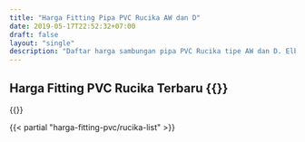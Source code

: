 ```yaml
---
title: "Harga Fitting Pipa PVC Rucika AW dan D"
date: 2019-05-17T22:52:32+07:00
draft: false
layout: "single"
description: "Daftar harga sambungan pipa PVC Rucika tipe AW dan D. Elbow/knee, tee, socket, tee y, sock drat, dan lain-lain."
---
```


## Harga Fitting PVC Rucika Terbaru {{<year-now>}}

{{<kontak-button>}}

{{< partial "harga-fitting-pvc/rucika-list" >}}

